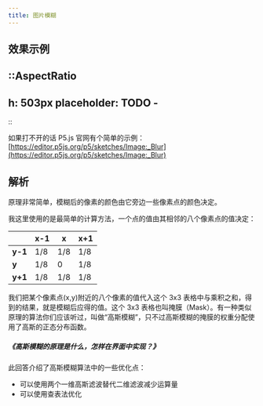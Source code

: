 ```yaml
---
title: 图片模糊
---
```


## 效果示例

::AspectRatio
---
h: 503px
placeholder: TODO - <Article-G210206-BlurStandards />
---
::

如果打不开的话 P5.js 官网有个简单的示例：[https://editor.p5js.org/p5/sketches/Image:_Blur](https://editor.p5js.org/p5/sketches/Image:_Blur)

## 解析

原理非常简单，模糊后的像素的颜色由它旁边一些像素点的颜色决定。

我这里使用的是最简单的计算方法，一个点的值由其相邻的八个像素点的值决定：

|  | **x-1**  | **x**  | **x+1** |
|---|---|---|---|
| **y-1** | 1/8  | 1/8  | 1/8  |
| **y** | 1/8  | 0  | 1/8  |
| **y+1** | 1/8  | 1/8  | 1/8  |

我们把某个像素点(x,y)附近的八个像素的值代入这个 3x3 表格中与乘积之和，得到的结果，就是模糊后应得的值。这个 3x3 表格也叫掩膜（Mask）。有一种类似原理的算法你们应该听过，叫做“高斯模糊”，只不过高斯模糊的掩膜的权重分配使用了高斯的正态分布函数。

##### <Link type='h5' source='https://www.zhihu.com/question/54918332/answer/142137732' >《高斯模糊的原理是什么，怎样在界面中实现？》</Link>

此回答介绍了高斯模糊算法中的一些优化点：

* 可以使用两个一维高斯滤波替代二维滤波减少运算量
* 可以使用查表法优化
